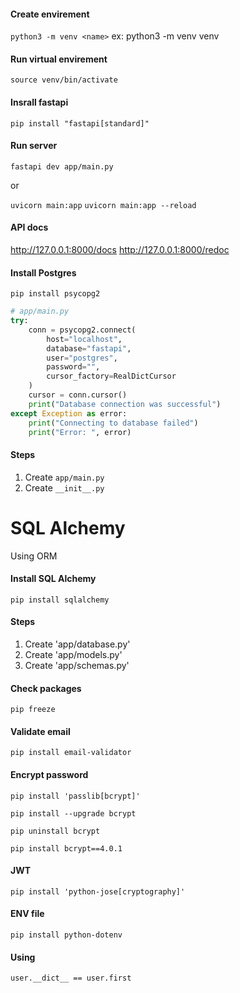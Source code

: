 #### Create envirement

`python3 -m venv <name>`
ex: python3 -m venv venv

#### Run virtual envirement

`source venv/bin/activate`

#### Insrall fastapi

`pip install "fastapi[standard]"`

#### Run server

`fastapi dev app/main.py`

or

`uvicorn main:app`
`uvicorn main:app --reload`

#### API docs

http://127.0.0.1:8000/docs
http://127.0.0.1:8000/redoc

#### Install Postgres

`pip install psycopg2`

```python
# app/main.py
try:
    conn = psycopg2.connect(
        host="localhost",
        database="fastapi",
        user="postgres",
        password="",
        cursor_factory=RealDictCursor
    )
    cursor = conn.cursor()
    print("Database connection was successful")
except Exception as error:
    print("Connecting to database failed")
    print("Error: ", error)
```

#### Steps

1. Create `app/main.py`
2. Create `__init__.py`

# SQL Alchemy

Using ORM

#### Install SQL Alchemy

`pip install sqlalchemy`

#### Steps

1. Create 'app/database.py'
2. Create 'app/models.py'
3. Create 'app/schemas.py'

#### Check packages

`pip freeze`

#### Validate email

`pip install email-validator`

#### Encrypt password

`pip install 'passlib[bcrypt]'`

`pip install --upgrade bcrypt`

`pip uninstall bcrypt`

`pip install bcrypt==4.0.1`

#### JWT

`pip install 'python-jose[cryptography]'`

#### ENV file

`pip install python-dotenv`

#### Using

`user.__dict__ == user.first`
